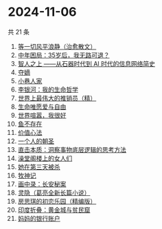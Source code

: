 # 2024-11-06

共 21 条

<!-- BEGIN WEREAD -->
<!-- 最后更新时间 2024-11-06 16:01:07 +0800 -->
1. [等一切风平浪静（治愈散文）](https://weread.qq.com/web/bookDetail/dd732db0813ab950dg01485c)
1. [中年困局：35岁后，我无路可退？](https://weread.qq.com/web/bookDetail/31f32a60813ab9509g013c63)
1. [智人之上 ——从石器时代到 AI 时代的信息网络简史](https://weread.qq.com/web/bookDetail/a24329f0813ab950ag015395)
1. [夺嫡](https://weread.qq.com/web/bookDetail/8bd327d0813ab94e2g0186ce)
1. [小巷人家](https://weread.qq.com/web/bookDetail/41532d00813ab79b6g010ac3)
1. [李银河：我的生命哲学](https://weread.qq.com/web/bookDetail/fa632c90813ab950ag0184b9)
1. [世界上最伟大的推销员（精）](https://weread.qq.com/web/bookDetail/9f632c30813ab950bg012b61)
1. [生命唯愿爱与自由](https://weread.qq.com/web/bookDetail/6b432370813ab950ag0179f7)
1. [世界喧嚣，我很好](https://weread.qq.com/web/bookDetail/a9d32030727eab7aa9d349f)
1. [鱼不存在](https://weread.qq.com/web/bookDetail/0af32760813ab798cg01135c)
1. [价值心法](https://weread.qq.com/web/bookDetail/f7c32e20813ab94eeg0183de)
1. [一个人的朝圣](https://weread.qq.com/web/bookDetail/0ce3255059831a0ce16547b)
1. [直击本质：洞察事物底层逻辑的思考方法](https://weread.qq.com/web/bookDetail/78f32cc071d7b80f78f0c1f)
1. [澡堂阁楼上的女人们](https://weread.qq.com/web/bookDetail/ad132fc0813ab94bdg015959)
1. [她在第三天被杀](https://weread.qq.com/web/bookDetail/1ef32af0813ab94bdg016870)
1. [牧神记](https://weread.qq.com/web/bookDetail/47632010712cab88476dfc2)
1. [画中录：长安秘案](https://weread.qq.com/web/bookDetail/ec532cd0813ab947fg01056e)
1. [灵隐（葛亮全新长篇小说）](https://weread.qq.com/web/bookDetail/20532ae0813ab950cg012843)
1. [房思琪的初恋乐园（精编版）](https://weread.qq.com/web/bookDetail/cbb3285071eb6d2ecbba023)
1. [印度折叠：黄金城与贫民窟](https://weread.qq.com/web/bookDetail/b7532db0813ab94aag015d80)
1. [妈妈的银行账户](https://weread.qq.com/web/bookDetail/02e32c30813ab943bg011fdd)
<!-- END WEREAD -->